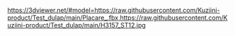 https://3dviewer.net/#model=https://raw.githubusercontent.com/Kuziini-product/Test_dulap/main/Placare_.fbx,https://raw.githubusercontent.com/Kuziini-product/Test_dulap/main/H3157_ST12.jpg
